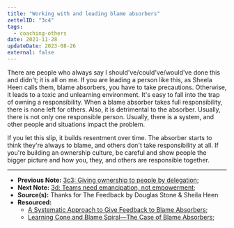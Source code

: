 ```yaml
---
title: "Working with and leading blame absorbers"
zettelID: "3c4"
tags:
  - coaching-others
date: 2021-11-28
updateDate: 2023-08-26
external: false
---
```


There are people who always say I should've/could've/would've done this and didn't; it is all on me. If you are leading a person like this, as Sheela Heen calls them, blame absorbers, you have to take precautions. Otherwise, it leads to a toxic and unlearning environment. It's easy to fall into the trap of owning a responsibility. When a blame absorber takes full responsibility, there is none left for others. Also, it is detrimental to the absorber. Usually, there is not only one responsible person. Usually, there is a system, and other people and situations impact the problem.

If you let this slip, it builds resentment over time. The absorber starts to think they're always to blame, and others don't take responsibility at all. If you're building an ownership culture, be careful and show people the bigger picture and how you, they, and others are responsible together.

---

- **Previous Note:** [3c3: Giving ownership to people by delegation](/notes/3c3/);
- **Next Note:** [3d: Teams need emancipation, not empowerment](/notes/3d/);
- **Source(s):** Thanks for The Feedback by Douglas Stone & Sheila Heen
- **Resourced:**
  - [A Systematic Approach to Give Feedback to Blame Absorbers](/systematic-approach-to-give-feedback-to-blame-absorbers/);
  - [Learning Cone and Blame Spiral—The Case of Blame Absorbers](/learning-cone-and-blame-spiral-the-case-of-blame-absorbers/);
